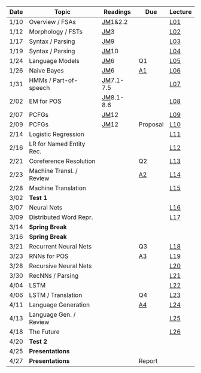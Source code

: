 

| Date  | Topic                      | Readings                      | Due           | Lecture      |
| ----- |----------------------------|-------------------------------|---------------|--------------|
| 1/10  | Overview  / FSAs           |[JM](read/JM.pdf)1&2.2         |               |[L01](lec/l01)|
| 1/12  | Morphology / FSTs          |[JM](read/JM.pdf)3             |               |[L02](lec/l02)|
| 1/17  | Syntax / Parsing           |[JM](read/JM.pdf)9             |               |[L03](lec/l03)|
| 1/19  | Syntax / Parsing           |[JM](read/JM.pdf)10            |               |[L04](lec/l04)|
| 1/24  | Language Models            |[JM](read/JM.pdf)6             | Q1            |[L05](lec/l05)|
| 1/26  | Naive Bayes                |[JM](read/JM.pdf)6             |[A1](https://github.com/iit-cs585/assignments/tree/master/a1)               |[L06](lec/l06)|
| 1/31  | HMMs / Part-of-speech      |[JM](read/JM.pdf)7.1-7.5       |               |[L07](lec/l07)|
| 2/02  | EM for POS                 |[JM](read/JM.pdf)8.1-8.6       |               |[L08](lec/l08)|
| 2/07  | PCFGs                      |[JM](read/JM.pdf)12            |               |[L09](lec/l09)|
| 2/09  | PCFGs                      |[JM](read/JM.pdf)12            | Proposal      |[L10](lec/l10)|
| 2/14  | Logistic Regression        |                               |               |[L11](lec/l11)|
| 2/16  | LR for Named Entity Rec.   |                               |               |[L12](lec/l12)|
| 2/21  | Coreference Resolution     |                               | Q2            |[L13](lec/l13)|
| 2/23  | Machine Transl. / Review   |                               |[A2](https://github.com/iit-cs585/assignments/tree/master/a2)                        |[L14](lec/l14)|
| 2/28  | Machine Translation        |                               |               |[L15](lec/l15)|
| 3/02  |  **Test 1**                |                               |               |              |
| 3/07  | Neural Nets                |                               |               |[L16](lec/l16)|
| 3/09  | Distributed Word Repr.     |                               |               |[L17](lec/l17)|
| 3/14  |  **Spring Break**          |                               |               |              |
| 3/16  |  **Spring Break**          |                               |               |              |
| 3/21  | Recurrent Neural Nets      |                               | Q3            |[L18](lec/l18)|
| 3/23  | RNNs for POS               |                               |[A3](https://github.com/iit-cs585/assignments/tree/master/a3)              |[L19](lec/l19)|
| 3/28  | Recursive Neural Nets      |                               |               |[L20](lec/l20)|
| 3/30  | RecNNs / Parsing           |                               |               |[L21](lec/l21)|
| 4/04  | LSTM                       |                               |               |[L22](lec/l22)|
| 4/06  | LSTM / Translation         |                               | Q4            |[L23](lec/l23)|
| 4/11  | Language Generation        |                               |[A4](https://github.com/iit-cs585/assignments/tree/master/a4)              |[L24](lec/l24)|
| 4/13  | Language Gen. / Review     |                               |               |[L25](lec/l25)|
| 4/18  | The Future                 |                               |               |[L26](lec/l26)|
| 4/20  | **Test 2**                 |                               |               |              |
| 4/25  | **Presentations**          |                               |               |              |
| 4/27  | **Presentations**          |                               | Report        |              |





